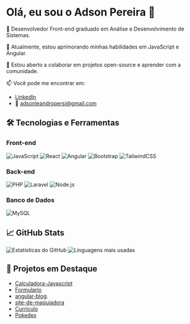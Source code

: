 # Olá, eu sou o Adson Pereira 👋

🔭 Desenvolvedor Front-end graduado em Análise e Desenvolvimento de Sistemas.

🌱 Atualmente, estou aprimorando minhas habilidades em JavaScript e Angular.

💬 Estou aberto a colaborar em projetos open-source e aprender com a comunidade.

📫 Você pode me encontrar em:
- [LinkedIn](https://www.linkedin.com/in/adsonpereira)
- 📧 adsonleandropersi@gmail.com

## 🛠️ Tecnologias e Ferramentas

### Front-end
![JavaScript](https://img.shields.io/badge/-JavaScript-black?style=flat-square&logo=javascript)
![React](https://img.shields.io/badge/-React-black?style=flat-square&logo=react)
![Angular](https://img.shields.io/badge/-Angular-black?style=flat-square&logo=angular)
![Bootstrap](https://img.shields.io/badge/-Bootstrap-black?style=flat-square&logo=bootstrap)
![TailwindCSS](https://img.shields.io/badge/-TailwindCSS-black?style=flat-square&logo=tailwindcss)

### Back-end
![PHP](https://img.shields.io/badge/-PHP-black?style=flat-square&logo=php)
![Laravel](https://img.shields.io/badge/-Laravel-black?style=flat-square&logo=laravel)
![Node.js](https://img.shields.io/badge/-Node.js-black?style=flat-square&logo=node.js)

### Banco de Dados
![MySQL](https://img.shields.io/badge/-MySQL-black?style=flat-square&logo=mysql)

## 📈 GitHub Stats

![Estatísticas do GitHub](https://github-readme-stats.vercel.app/api?username=AdsonPereira&show_icons=true&theme=tokyonight)
![Linguagens mais usadas](https://github-readme-stats.vercel.app/api/top-langs/?username=AdsonPereira&layout=compact&theme=tokyonight)

## 📌 Projetos em Destaque

- [Calculadora-Javascript](https://github.com/AdsonPereira/Calculadora-Javascript)
- [Formulario](https://github.com/AdsonPereira/Formulario)
- [angular-blog](https://github.com/AdsonPereira/angular-blog).
- [site-de-maquiadora](https://github.com/AdsonPereira/site-de-maquiadora)
- [Currículo](https://github.com/AdsonPereira/cv)
- [Pokedex](https://github.com/AdsonPereira/js-developer-pokedex)
